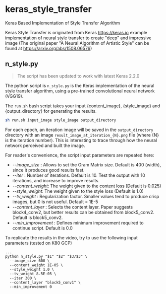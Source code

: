 # keras_style_transfer
Keras Based Implementation of Style Transfer Algorithm

Keras Style Transfer is originated from Keras <https://keras.io> example implementation of neural style transfer to create "deep" and impressive image (The original paper "A Neural Algorithm of Artistic Style" can be found at <https://arxiv.org/abs/1508.06576>)


## n_style.py

> The script has been updated to work with latest Keras 2.2.0

The python script is `n_style.py` is the Keras implementation of the neural style transfer algorithm, using a pre-trained convolutional neural network (VGG19).

The `run.sh` bash script takes your input {content_image}, {style_image} and {output_directory} for generating the results.

```bash
sh run.sh input_image style_image output_directory
```

For each epoch, an iteration image will be saved in the `output_directory` directory with an image `result_image_at_iteration_{N}.png` file (where {N} is the iteration number). This is interesting to trace through how the neural network perceived and built the image.

For reader's convenience, the script input parameters are repeated here:

* *--image_size* : Allows to set the Gram Matrix size. Default is 400 (width), since it produces good results fast.
* *--iter* : Number of iterations. Default is 10. Test the output with 10 iterations, and increase to improve results.
* *--content_weight*: The weight given to the content loss (Default is 0.025)
* *--style_weight*: The weight given to the style loss (Default is 1.0)
* *--tv_weight* : Regularization factor. Smaller values tend to produce crisp images, but 0 is not useful. Default = 1E-5
* *--content_layer* : Selects the content layer. Paper suggests block4_conv2, but better results can be obtained from block5_conv2. Default is block5_conv2.
* *--min_improvement* : Defines minimum improvement required to continue script. Default is 0.0

To replicate the results in the video, try to use the following input parameters
(tested on K80 GCP)

```
...
python n_style.py "$1" "$2" "$3/$3" \
  --image_size 600 \
  --content_weight 1E-05 \
  --style_weight 1.0 \
  --tv_weight 8.5E-05 \
  --iter 300 \
  --content_layer "block5_conv1" \
  --min_improvement 0
```